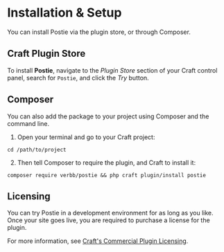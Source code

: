 # Installation & Setup
You can install Postie via the plugin store, or through Composer.

## Craft Plugin Store
To install **Postie**, navigate to the _Plugin Store_ section of your Craft control panel, search for `Postie`, and click the _Try_ button.

## Composer
You can also add the package to your project using Composer and the command line.

1. Open your terminal and go to your Craft project:
```shell
cd /path/to/project
```

2. Then tell Composer to require the plugin, and Craft to install it:
```shell
composer require verbb/postie && php craft plugin/install postie
```

## Licensing
You can try Postie in a development environment for as long as you like. Once your site goes live, you are required to purchase a license for the plugin.

For more information, see [Craft's Commercial Plugin Licensing](https://docs.craftcms.com/v3/plugins.html#commercial-plugin-licensing).
